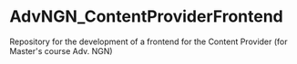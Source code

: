 # AdvNGN_ContentProviderFrontend
Repository for the development of a frontend for the Content Provider (for Master's course Adv. NGN)
